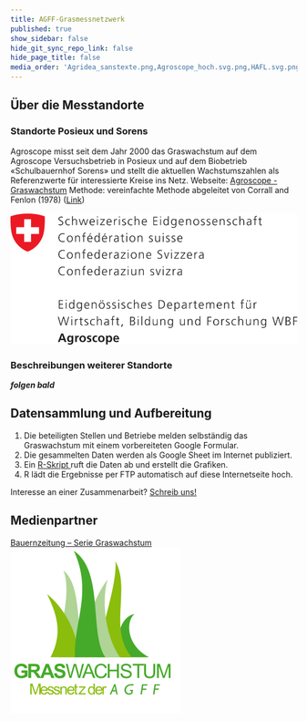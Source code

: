 ```yaml
---
title: AGFF-Grasmessnetzwerk
published: true
show_sidebar: false
hide_git_sync_repo_link: false
hide_page_title: false
media_order: 'Agridea_sanstexte.png,Agroscope_hoch.svg.png,HAFL.svg.png,logo-sg.png,Logo_Inforama_Pantone_co_300dpi.jpg,Logo-Graswachstum-neu-2024-web.webp,Logo-Graswachstum-neu-2024-web.svg'
---
```


## Über die Messtandorte
### Standorte Posieux und Sorens
Agroscope misst seit dem Jahr 2000 das Graswachstum auf dem Agroscope Versuchsbetrieb in Posieux und auf dem Biobetrieb «Schulbauernhof Sorens» und stellt die aktuellen Wachstumszahlen als Referenzwerte für interessierte Kreise ins Netz. 
Webseite:  [Agroscope - Graswachstum](https://www.agroscope.admin.ch/agroscope/de/home/services/dienste/futtermittel/weidemanagement/graswachstum.html)
Methode: vereinfachte Methode abgeleitet von Corrall and Fenlon (1978)  ([Link](https://www.agroscope.admin.ch/agroscope/de/home/services/dienste/futtermittel/weidemanagement/graswachstum/erhebungsmethode.html))

 ![Agroscope_hoch.svg](Agroscope_hoch.svg.png?resize=200,200 "Agroscope_hoch.svg")

### Beschreibungen weiterer Standorte  
_**folgen bald**_


## Datensammlung und Aufbereitung
1. Die beteiligten Stellen und Betriebe melden selbständig das Graswachstum mit einem vorbereiteten Google Formular. 
2. Die gesammelten Daten werden als Google Sheet im Internet publiziert.
3. Ein [R-Skript ](https://github.com/AGFF-ADCF-APF/r-grassgrowth) ruft die Daten ab und erstellt die Grafiken. 
4. R lädt die Ergebnisse per FTP automatisch auf diese Internetseite hoch.

Interesse an einer Zusammenarbeit? [Schreib uns!](/contact?class=button)




## Medienpartner
[Bauernzeitung – Serie Graswachstum](http://www.bauernzeitung.ch/graswachstum-serie) 
![Logo-Graswachstum-neu-2024-web](Logo-Graswachstum-neu-2024-web.svg?resize=200,200 "Logo-Graswachstum-neu-2024-web")
